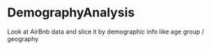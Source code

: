 # DemographyAnalysis
Look at AirBnb data and slice it by demographic info like age group / geography
